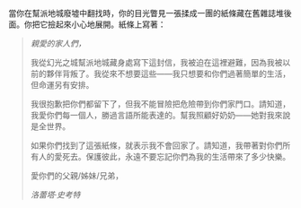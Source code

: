 當你在幫派地城廢墟中翻找時，你的目光瞥見一張揉成一團的紙條藏在舊雜誌堆後面。你把它撿起來小心地展開。紙條上寫著：

> _親愛的家人們，_
>
> 我從幻光之城幫派地城藏身處寫下這封信，我被迫在這裡避難，因為我被以前的夥伴背叛了。我從來不想要這些——我只想要和你們過著簡單的生活，但命運另有安排。
>
> 我很抱歉把你們都留下了，但我不能冒險把危險帶到你們家門口。請知道，我愛你們每一個人，勝過言語所能表達的。幫我照顧好奶奶——她對我來說是全世界。
>
> 如果你們找到了這張紙條，就表示我不會回家了。請知道，我帶著對你們所有人的愛死去。保護彼此，永遠不要忘記你們為我的生活帶來了多少快樂。
>
> 愛你們的父親/姊妹/兄弟，
>
> _洛蕾塔·史考特_
